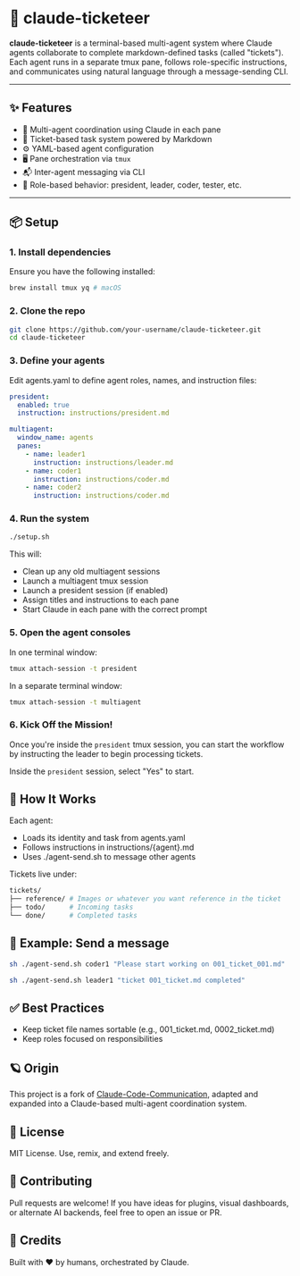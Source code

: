 # 🤖 claude-ticketeer

**claude-ticketeer** is a terminal-based multi-agent system where Claude agents collaborate to complete markdown-defined tasks (called "tickets"). Each agent runs in a separate tmux pane, follows role-specific instructions, and communicates using natural language through a message-sending CLI.

---

## ✨ Features

- 🧠 Multi-agent coordination using Claude in each pane
- 📄 Ticket-based task system powered by Markdown
- ⚙️ YAML-based agent configuration
- 🖥️ Pane orchestration via `tmux`
- 📬 Inter-agent messaging via CLI
- 🪪 Role-based behavior: president, leader, coder, tester, etc.

---

## 📦 Setup

### 1. Install dependencies

Ensure you have the following installed:

```bash
brew install tmux yq # macOS
```

### 2. Clone the repo

```bash
git clone https://github.com/your-username/claude-ticketeer.git
cd claude-ticketeer
```

### 3. Define your agents
Edit agents.yaml to define agent roles, names, and instruction files:

```yaml
president:
  enabled: true
  instruction: instructions/president.md

multiagent:
  window_name: agents
  panes:
    - name: leader1
      instruction: instructions/leader.md
    - name: coder1
      instruction: instructions/coder.md
    - name: coder2
      instruction: instructions/coder.md
```

### 4. Run the system
```bash
./setup.sh
```

This will:
- Clean up any old multiagent sessions
- Launch a multiagent tmux session
- Launch a president session (if enabled)
- Assign titles and instructions to each pane
- Start Claude in each pane with the correct prompt

### 5. Open the agent consoles

In one terminal window:

```bash
tmux attach-session -t president
```

In a separate terminal window:

```bash
tmux attach-session -t multiagent
```

### 6. Kick Off the Mission!

Once you're inside the `president` tmux session, you can start the workflow by instructing the leader to begin processing tickets.

Inside the `president` session, select "Yes" to start.

## 🧠 How It Works

Each agent:

- Loads its identity and task from agents.yaml
- Follows instructions in instructions/{agent}.md
- Uses ./agent-send.sh to message other agents

Tickets live under:

```bash
tickets/
├── reference/ # Images or whatever you want reference in the ticket
├── todo/      # Incoming tasks
└── done/      # Completed tasks
```

## 💬 Example: Send a message
```bash
sh ./agent-send.sh coder1 "Please start working on 001_ticket_001.md"
```

```bash
sh ./agent-send.sh leader1 "ticket 001_ticket.md completed"
```

## ✅ Best Practices

- Keep ticket file names sortable (e.g., 001_ticket.md, 0002_ticket.md)
- Keep roles focused on responsibilities

## 🪐 Origin

This project is a fork of [Claude-Code-Communication](https://github.com/nishimoto265/Claude-Code-Communication), adapted and expanded into a Claude-based multi-agent coordination system.

## 📜 License
MIT License. Use, remix, and extend freely.

## 👥 Contributing
Pull requests are welcome! If you have ideas for plugins, visual dashboards, or alternate AI backends, feel free to open an issue or PR.

## 🙌 Credits
Built with ❤️ by humans, orchestrated by Claude.
